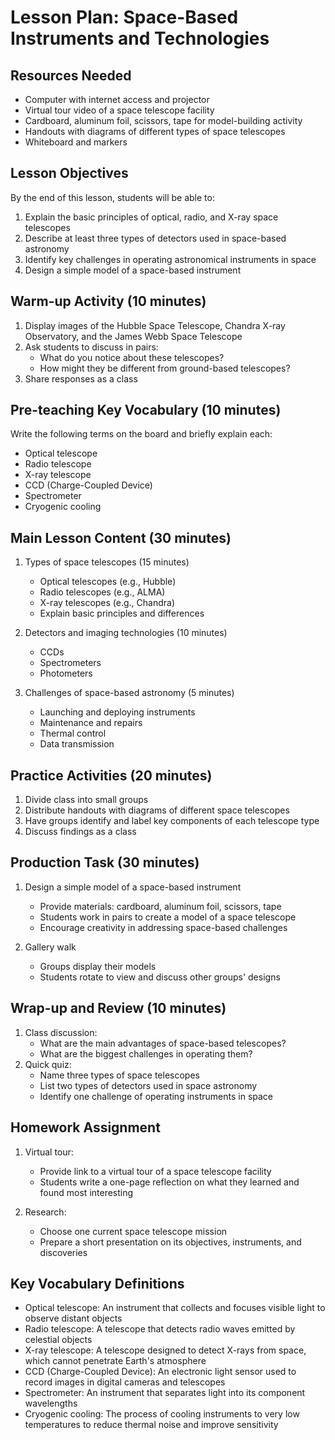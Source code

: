 # Lesson Plan: Space-Based Instruments and Technologies

## Resources Needed

- Computer with internet access and projector
- Virtual tour video of a space telescope facility
- Cardboard, aluminum foil, scissors, tape for model-building activity
- Handouts with diagrams of different types of space telescopes
- Whiteboard and markers

## Lesson Objectives

By the end of this lesson, students will be able to:
1. Explain the basic principles of optical, radio, and X-ray space telescopes
2. Describe at least three types of detectors used in space-based astronomy
3. Identify key challenges in operating astronomical instruments in space
4. Design a simple model of a space-based instrument

## Warm-up Activity (10 minutes)

1. Display images of the Hubble Space Telescope, Chandra X-ray Observatory, and the James Webb Space Telescope
2. Ask students to discuss in pairs:
   - What do you notice about these telescopes?
   - How might they be different from ground-based telescopes?
3. Share responses as a class

## Pre-teaching Key Vocabulary (10 minutes)

Write the following terms on the board and briefly explain each:
- Optical telescope
- Radio telescope
- X-ray telescope
- CCD (Charge-Coupled Device)
- Spectrometer
- Cryogenic cooling

## Main Lesson Content (30 minutes)

1. Types of space telescopes (15 minutes)
   - Optical telescopes (e.g., Hubble)
   - Radio telescopes (e.g., ALMA)
   - X-ray telescopes (e.g., Chandra)
   - Explain basic principles and differences

2. Detectors and imaging technologies (10 minutes)
   - CCDs
   - Spectrometers
   - Photometers

3. Challenges of space-based astronomy (5 minutes)
   - Launching and deploying instruments
   - Maintenance and repairs
   - Thermal control
   - Data transmission

## Practice Activities (20 minutes)

1. Divide class into small groups
2. Distribute handouts with diagrams of different space telescopes
3. Have groups identify and label key components of each telescope type
4. Discuss findings as a class

## Production Task (30 minutes)

1. Design a simple model of a space-based instrument
   - Provide materials: cardboard, aluminum foil, scissors, tape
   - Students work in pairs to create a model of a space telescope
   - Encourage creativity in addressing space-based challenges

2. Gallery walk
   - Groups display their models
   - Students rotate to view and discuss other groups' designs

## Wrap-up and Review (10 minutes)

1. Class discussion:
   - What are the main advantages of space-based telescopes?
   - What are the biggest challenges in operating them?
2. Quick quiz:
   - Name three types of space telescopes
   - List two types of detectors used in space astronomy
   - Identify one challenge of operating instruments in space

## Homework Assignment

1. Virtual tour:
   - Provide link to a virtual tour of a space telescope facility
   - Students write a one-page reflection on what they learned and found most interesting

2. Research:
   - Choose one current space telescope mission
   - Prepare a short presentation on its objectives, instruments, and discoveries

## Key Vocabulary Definitions

- Optical telescope: An instrument that collects and focuses visible light to observe distant objects
- Radio telescope: A telescope that detects radio waves emitted by celestial objects
- X-ray telescope: A telescope designed to detect X-rays from space, which cannot penetrate Earth's atmosphere
- CCD (Charge-Coupled Device): An electronic light sensor used to record images in digital cameras and telescopes
- Spectrometer: An instrument that separates light into its component wavelengths
- Cryogenic cooling: The process of cooling instruments to very low temperatures to reduce thermal noise and improve sensitivity